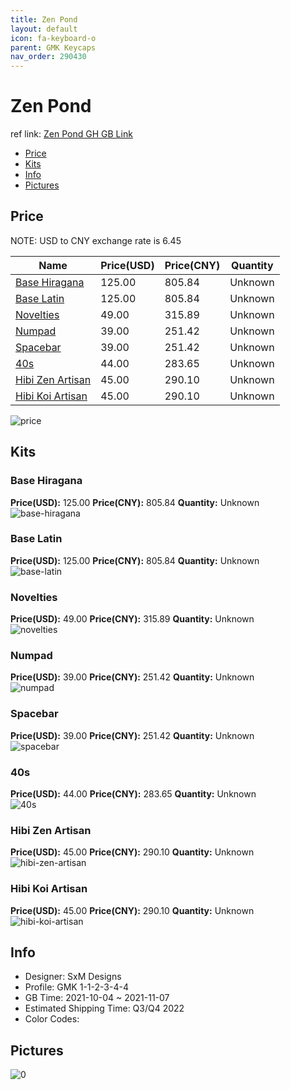 ```yaml
---
title: Zen Pond 
layout: default
icon: fa-keyboard-o
parent: GMK Keycaps
nav_order: 290430
---
```


# Zen Pond 

ref link: [Zen Pond GH GB Link](https://geekhack.org/index.php?topic=114820.0)

* [Price](#price)
* [Kits](#kits)
* [Info](#info)
* [Pictures](#pictures)

## Price

NOTE: USD to CNY exchange rate is 6.45

| Name          | Price(USD)   |  Price(CNY) | Quantity |
| ------------- | ------------ |  ---------- | -------- |
|[Base Hiragana](#base-hiragana)|125.00|805.84|Unknown|
|[Base Latin](#base-latin)|125.00|805.84|Unknown|
|[Novelties](#novelties)|49.00|315.89|Unknown|
|[Numpad](#numpad)|39.00|251.42|Unknown|
|[Spacebar](#spacebar)|39.00|251.42|Unknown|
|[40s](#40s)|44.00|283.65|Unknown|
|[Hibi Zen Artisan](#hibi-zen-artisan)|45.00|290.10|Unknown|
|[Hibi Koi Artisan](#hibi-koi-artisan)|45.00|290.10|Unknown|

<img src="{{ 'assets/images/gmk-keycaps/Zen-Pond/price.jpg' | relative_url }}" alt="price" class="image featured">

## Kits
### Base Hiragana  
**Price(USD):** 125.00	**Price(CNY):** 805.84	**Quantity:** Unknown  
<img src="{{ 'assets/images/gmk-keycaps/Zen-Pond/kits_pics/base-hiragana.jpg' | relative_url }}" alt="base-hiragana" class="image featured">

### Base Latin  
**Price(USD):** 125.00	**Price(CNY):** 805.84	**Quantity:** Unknown  
<img src="{{ 'assets/images/gmk-keycaps/Zen-Pond/kits_pics/base-latin.jpg' | relative_url }}" alt="base-latin" class="image featured">

### Novelties  
**Price(USD):** 49.00	**Price(CNY):** 315.89	**Quantity:** Unknown  
<img src="{{ 'assets/images/gmk-keycaps/Zen-Pond/kits_pics/novelties.jpg' | relative_url }}" alt="novelties" class="image featured">

### Numpad  
**Price(USD):** 39.00	**Price(CNY):** 251.42	**Quantity:** Unknown  
<img src="{{ 'assets/images/gmk-keycaps/Zen-Pond/kits_pics/numpad.jpg' | relative_url }}" alt="numpad" class="image featured">

### Spacebar  
**Price(USD):** 39.00	**Price(CNY):** 251.42	**Quantity:** Unknown  
<img src="{{ 'assets/images/gmk-keycaps/Zen-Pond/kits_pics/spacebar.jpg' | relative_url }}" alt="spacebar" class="image featured">

### 40s  
**Price(USD):** 44.00	**Price(CNY):** 283.65	**Quantity:** Unknown  
<img src="{{ 'assets/images/gmk-keycaps/Zen-Pond/kits_pics/40s.jpg' | relative_url }}" alt="40s" class="image featured">

### Hibi Zen Artisan  
**Price(USD):** 45.00	**Price(CNY):** 290.10	**Quantity:** Unknown  
<img src="{{ 'assets/images/gmk-keycaps/Zen-Pond/kits_pics/hibi-zen-artisan.jpg' | relative_url }}" alt="hibi-zen-artisan" class="image featured">

### Hibi Koi Artisan  
**Price(USD):** 45.00	**Price(CNY):** 290.10	**Quantity:** Unknown  
<img src="{{ 'assets/images/gmk-keycaps/Zen-Pond/kits_pics/hibi-koi-artisan.jpg' | relative_url }}" alt="hibi-koi-artisan" class="image featured">

## Info
* Designer: SxM Designs  
* Profile: GMK 1-1-2-3-4-4  
* GB Time: 2021-10-04 ~ 2021-11-07  
* Estimated Shipping Time: Q3/Q4 2022  
* Color Codes:  


## Pictures  
<img src="{{ 'assets/images/gmk-keycaps/Zen-Pond/rendering_pics/0.jpg' | relative_url }}" alt="0" class="image featured">
